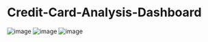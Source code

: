 # Credit-Card-Analysis-Dashboard
![image](https://github.com/user-attachments/assets/a0ccc95a-23f3-4ebc-ba3a-0cedfbdd7511)
![image](https://github.com/user-attachments/assets/1e18591d-c247-4960-bff7-cabecc6c155c)
![image](https://github.com/user-attachments/assets/7852d751-c2fb-4360-a612-4a1a8a95a447)
